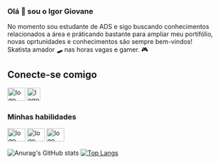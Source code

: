 ### Olá 👋 sou o Igor Giovane
  No momento sou estudante de ADS e sigo buscando conhecimentos relacionados a área e práticando bastante para ampliar meu portifólio, novas oprtunidades e conhecimentos são sempre bem-vindos!
 <br> Skatista amador 🛹 nas horas vagas e gamer. 🎮
  
 ## Conecte-se comigo
 <a href="https://www.linkedin.com/in/igor-giovane-g7/" target ="_blank"><img src="https://cdn.jsdelivr.net/gh/devicons/devicon/icons/linkedin/linkedin-plain.svg" width="40px" height ="30px" alt="logo linkedin"></a>
 <a href="https://www.instagram.com/igor_giovane_/" target ="_blank"><img src="https://image.flaticon.com/icons/png/512/87/87390.png" width="30px" height ="30px" alt="logo instagram"></a>
 
### Minhas habilidades 
<img src="https://cdn.jsdelivr.net/gh/devicons/devicon/icons/html5/html5-original.svg" width="40px" height ="30px" alt="logo html 5"> <img src="https://cdn.jsdelivr.net/gh/devicons/devicon/icons/css3/css3-original.svg" width="40px" height ="30px" alt="logo css 3"> <img src="https://cdn.jsdelivr.net/gh/devicons/devicon/icons/javascript/javascript-original.svg" width="40px" height ="30px" alt="logo javascript">

![Anurag's GitHub stats](https://github-readme-stats.vercel.app/api?username=igorG7&show_icons=true&theme=dark&line_height=20) [![Top Langs](https://github-readme-stats.vercel.app/api/top-langs/?username=igorG7&layout=compact&theme=dark&card_width=410&)](https://github.com/igorG7/github-readme-stats)




<!--
**igorG7/igorG7** is a ✨ _special_ ✨ repository because its `README.md` (this file) appears on your GitHub profile.

Here are some ideas to get you started:

- 🔭 I’m currently working on ...
- 🌱 I’m currently learning ...
- 👯 I’m looking to collaborate on ...
- 🤔 I’m looking for help with ...
- 💬 Ask me about ...
- 📫 How to reach me: ...
- 😄 Pronouns: ...
- ⚡ Fun fact: ...
-->

